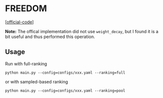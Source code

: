 

# FREEDOM

[[official-code](https://github.com/enoche/FREEDOM)]


**Note:** The offical implementation did not use `weight_decay`, but I found it is a bit useful and thus performed this operation.


## Usage

Run with full-ranking

    python main.py --config=configs/xxx.yaml --ranking=full

or with sampled-based ranking

    python main.py --config=configs/xxx.yaml --ranking=pool